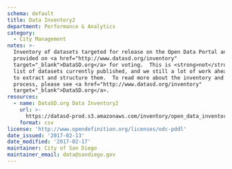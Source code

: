 ```yaml
---
schema: default
title: Data Inventory2
department: Performance & Analytics
category:
  - City Management
notes: >-
  Inventory of datasets targeted for release on the Open Data Portal and
  provided on <a href="http://www.datasd.org/inventory"
  target="_blank">DataSD.org</a> for voting.  This is <strong>not</strong> a
  list of datasets currently published, and we still a lot of work ahead of us
  to extract and structure them.  To read more about the inventory and the
  process, please see <a href="http://www.datasd.org/inventory"
  target="_blank">DataSD.org</a>.
resources:
  - name: DataSD.org Data Inventory2
    url: >-
      https://datasd-prod.s3.amazonaws.com/inventory/open_data_inventory_datasd.csv
    format: csv
license: 'http://www.opendefinition.org/licenses/odc-pddl'
date_issued: '2017-02-13'
date_modified: '2017-02-17'
maintainer: City of San Diego
maintainer_email: data@sandiego.gov
---
```

